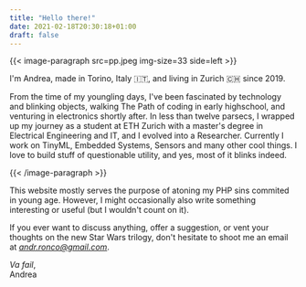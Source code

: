 ```yaml
---
title: "Hello there!"
date: 2021-02-18T20:30:18+01:00
draft: false
---
```



{{< image-paragraph src=pp.jpeg img-size=33 side=left >}}

I'm Andrea, made in Torino, Italy :it:, and living in Zurich :switzerland: since 2019.

From the time of my youngling days, I've been fascinated by technology and blinking objects, walking The Path of coding in early highschool, and venturing in electronics shortly after.
In less than twelve parsecs, I wrapped up my journey as a student at ETH Zurich with a master's degree in Electrical Engineering and IT, and I evolved into a Researcher.
Currently I work on TinyML, Embedded Systems, Sensors and many other cool things.
I love to build stuff of questionable utility, and yes, most of it blinks indeed.

{{< /image-paragraph >}}

This website mostly serves the purpose of atoning my PHP sins commited in young age.
However, I might occasionally also write something interesting or useful (but I wouldn't count on it).

If you ever want to discuss anything, offer a suggestion, or vent your thoughts on the new Star Wars trilogy, don't hesitate to shoot me an email at *andr.ronco@gmail.com*.


*Va fail*,\
Andrea
